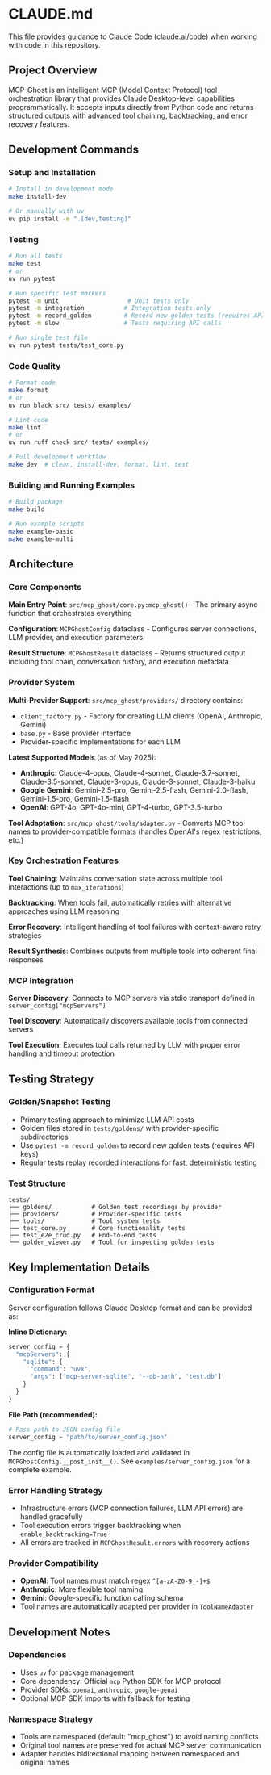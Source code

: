 # CLAUDE.md

This file provides guidance to Claude Code (claude.ai/code) when working with code in this repository.

## Project Overview

MCP-Ghost is an intelligent MCP (Model Context Protocol) tool orchestration library that provides Claude Desktop-level capabilities programmatically. It accepts inputs directly from Python code and returns structured outputs with advanced tool chaining, backtracking, and error recovery features.

## Development Commands

### Setup and Installation
```bash
# Install in development mode
make install-dev

# Or manually with uv
uv pip install -e ".[dev,testing]"
```

### Testing
```bash
# Run all tests
make test
# or
uv run pytest

# Run specific test markers
pytest -m unit                   # Unit tests only
pytest -m integration           # Integration tests only
pytest -m record_golden         # Record new golden tests (requires API keys)
pytest -m slow                  # Tests requiring API calls

# Run single test file
uv run pytest tests/test_core.py
```

### Code Quality
```bash
# Format code
make format
# or
uv run black src/ tests/ examples/

# Lint code
make lint  
# or
uv run ruff check src/ tests/ examples/

# Full development workflow
make dev  # clean, install-dev, format, lint, test
```

### Building and Running Examples
```bash
# Build package
make build

# Run example scripts
make example-basic
make example-multi
```

## Architecture

### Core Components

**Main Entry Point**: `src/mcp_ghost/core.py:mcp_ghost()` - The primary async function that orchestrates everything

**Configuration**: `MCPGhostConfig` dataclass - Configures server connections, LLM provider, and execution parameters

**Result Structure**: `MCPGhostResult` dataclass - Returns structured output including tool chain, conversation history, and execution metadata

### Provider System

**Multi-Provider Support**: `src/mcp_ghost/providers/` directory contains:
- `client_factory.py` - Factory for creating LLM clients (OpenAI, Anthropic, Gemini)
- `base.py` - Base provider interface
- Provider-specific implementations for each LLM

**Latest Supported Models** (as of May 2025):
- **Anthropic**: Claude-4-opus, Claude-4-sonnet, Claude-3.7-sonnet, Claude-3.5-sonnet, Claude-3-opus, Claude-3-sonnet, Claude-3-haiku
- **Google Gemini**: Gemini-2.5-pro, Gemini-2.5-flash, Gemini-2.0-flash, Gemini-1.5-pro, Gemini-1.5-flash
- **OpenAI**: GPT-4o, GPT-4o-mini, GPT-4-turbo, GPT-3.5-turbo

**Tool Adaptation**: `src/mcp_ghost/tools/adapter.py` - Converts MCP tool names to provider-compatible formats (handles OpenAI's regex restrictions, etc.)

### Key Orchestration Features

**Tool Chaining**: Maintains conversation state across multiple tool interactions (up to `max_iterations`)

**Backtracking**: When tools fail, automatically retries with alternative approaches using LLM reasoning

**Error Recovery**: Intelligent handling of tool failures with context-aware retry strategies

**Result Synthesis**: Combines outputs from multiple tools into coherent final responses

### MCP Integration

**Server Discovery**: Connects to MCP servers via stdio transport defined in `server_config["mcpServers"]`

**Tool Discovery**: Automatically discovers available tools from connected servers

**Tool Execution**: Executes tool calls returned by LLM with proper error handling and timeout protection

## Testing Strategy

### Golden/Snapshot Testing
- Primary testing approach to minimize LLM API costs
- Golden files stored in `tests/goldens/` with provider-specific subdirectories
- Use `pytest -m record_golden` to record new golden tests (requires API keys)
- Regular tests replay recorded interactions for fast, deterministic testing

### Test Structure
```
tests/
├── goldens/           # Golden test recordings by provider
├── providers/         # Provider-specific tests
├── tools/             # Tool system tests
├── test_core.py       # Core functionality tests
├── test_e2e_crud.py   # End-to-end tests
└── golden_viewer.py   # Tool for inspecting golden tests
```

## Key Implementation Details

### Configuration Format
Server configuration follows Claude Desktop format and can be provided as:

**Inline Dictionary:**
```python
server_config = {
  "mcpServers": {
    "sqlite": {
      "command": "uvx", 
      "args": ["mcp-server-sqlite", "--db-path", "test.db"]
    }
  }
}
```

**File Path (recommended):**
```python
# Pass path to JSON config file
server_config = "path/to/server_config.json"
```

The config file is automatically loaded and validated in `MCPGhostConfig.__post_init__()`. See `examples/server_config.json` for a complete example.

### Error Handling Strategy
- Infrastructure errors (MCP connection failures, LLM API errors) are handled gracefully
- Tool execution errors trigger backtracking when `enable_backtracking=True`
- All errors are tracked in `MCPGhostResult.errors` with recovery actions

### Provider Compatibility
- **OpenAI**: Tool names must match regex `^[a-zA-Z0-9_-]+$`
- **Anthropic**: More flexible tool naming
- **Gemini**: Google-specific function calling schema
- Tool names are automatically adapted per provider in `ToolNameAdapter`

## Development Notes

### Dependencies
- Uses `uv` for package management
- Core dependency: Official `mcp` Python SDK for MCP protocol
- Provider SDKs: `openai`, `anthropic`, `google-genai`
- Optional MCP SDK imports with fallback for testing

### Namespace Strategy
- Tools are namespaced (default: "mcp_ghost") to avoid naming conflicts
- Original tool names are preserved for actual MCP server communication
- Adapter handles bidirectional mapping between namespaced and original names